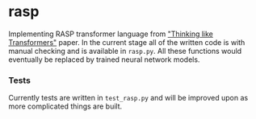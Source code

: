 # rasp

Implementing RASP transformer language from ["Thinking like Transformers"](https://arxiv.org/pdf/2106.06981.pdf) paper. In the current stage all of the written code is with manual checking and is available in `rasp.py`. All these functions would eventually be replaced by trained neural network models.

### Tests

Currently tests are written in `test_rasp.py` and will be improved upon as more complicated things are built.
